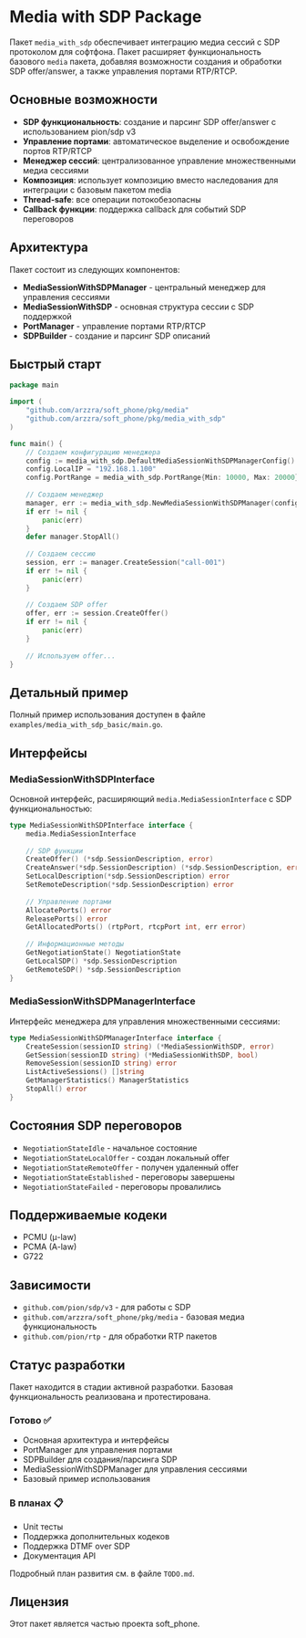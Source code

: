 # Media with SDP Package

Пакет `media_with_sdp` обеспечивает интеграцию медиа сессий с SDP протоколом для софтфона. Пакет расширяет функциональность базового `media` пакета, добавляя возможности создания и обработки SDP offer/answer, а также управления портами RTP/RTCP.

## Основные возможности

- **SDP функциональность**: создание и парсинг SDP offer/answer с использованием pion/sdp v3
- **Управление портами**: автоматическое выделение и освобождение портов RTP/RTCP
- **Менеджер сессий**: централизованное управление множественными медиа сессиями
- **Композиция**: использует композицию вместо наследования для интеграции с базовым пакетом media
- **Thread-safe**: все операции потокобезопасны
- **Callback функции**: поддержка callback для событий SDP переговоров

## Архитектура

Пакет состоит из следующих компонентов:

- **MediaSessionWithSDPManager** - центральный менеджер для управления сессиями
- **MediaSessionWithSDP** - основная структура сессии с SDP поддержкой
- **PortManager** - управление портами RTP/RTCP
- **SDPBuilder** - создание и парсинг SDP описаний

## Быстрый старт

```go
package main

import (
    "github.com/arzzra/soft_phone/pkg/media"
    "github.com/arzzra/soft_phone/pkg/media_with_sdp"
)

func main() {
    // Создаем конфигурацию менеджера
    config := media_with_sdp.DefaultMediaSessionWithSDPManagerConfig()
    config.LocalIP = "192.168.1.100"
    config.PortRange = media_with_sdp.PortRange{Min: 10000, Max: 20000}
    
    // Создаем менеджер
    manager, err := media_with_sdp.NewMediaSessionWithSDPManager(config)
    if err != nil {
        panic(err)
    }
    defer manager.StopAll()
    
    // Создаем сессию
    session, err := manager.CreateSession("call-001")
    if err != nil {
        panic(err)
    }
    
    // Создаем SDP offer
    offer, err := session.CreateOffer()
    if err != nil {
        panic(err)
    }
    
    // Используем offer...
}
```

## Детальный пример

Полный пример использования доступен в файле `examples/media_with_sdp_basic/main.go`.

## Интерфейсы

### MediaSessionWithSDPInterface

Основной интерфейс, расширяющий `media.MediaSessionInterface` с SDP функциональностью:

```go
type MediaSessionWithSDPInterface interface {
    media.MediaSessionInterface
    
    // SDP функции
    CreateOffer() (*sdp.SessionDescription, error)
    CreateAnswer(*sdp.SessionDescription) (*sdp.SessionDescription, error)
    SetLocalDescription(*sdp.SessionDescription) error
    SetRemoteDescription(*sdp.SessionDescription) error
    
    // Управление портами
    AllocatePorts() error
    ReleasePorts() error
    GetAllocatedPorts() (rtpPort, rtcpPort int, err error)
    
    // Информационные методы
    GetNegotiationState() NegotiationState
    GetLocalSDP() *sdp.SessionDescription
    GetRemoteSDP() *sdp.SessionDescription
}
```

### MediaSessionWithSDPManagerInterface

Интерфейс менеджера для управления множественными сессиями:

```go
type MediaSessionWithSDPManagerInterface interface {
    CreateSession(sessionID string) (*MediaSessionWithSDP, error)
    GetSession(sessionID string) (*MediaSessionWithSDP, bool)
    RemoveSession(sessionID string) error
    ListActiveSessions() []string
    GetManagerStatistics() ManagerStatistics
    StopAll() error
}
```

## Состояния SDP переговоров

- `NegotiationStateIdle` - начальное состояние
- `NegotiationStateLocalOffer` - создан локальный offer
- `NegotiationStateRemoteOffer` - получен удаленный offer
- `NegotiationStateEstablished` - переговоры завершены
- `NegotiationStateFailed` - переговоры провалились

## Поддерживаемые кодеки

- PCMU (μ-law)
- PCMA (A-law)  
- G722

## Зависимости

- `github.com/pion/sdp/v3` - для работы с SDP
- `github.com/arzzra/soft_phone/pkg/media` - базовая медиа функциональность
- `github.com/pion/rtp` - для обработки RTP пакетов

## Статус разработки

Пакет находится в стадии активной разработки. Базовая функциональность реализована и протестирована.

### Готово ✅
- Основная архитектура и интерфейсы
- PortManager для управления портами
- SDPBuilder для создания/парсинга SDP
- MediaSessionWithSDPManager для управления сессиями
- Базовый пример использования

### В планах 📋
- Unit тесты
- Поддержка дополнительных кодеков
- Поддержка DTMF over SDP
- Документация API

Подробный план развития см. в файле `TODO.md`.

## Лицензия

Этот пакет является частью проекта soft_phone. 